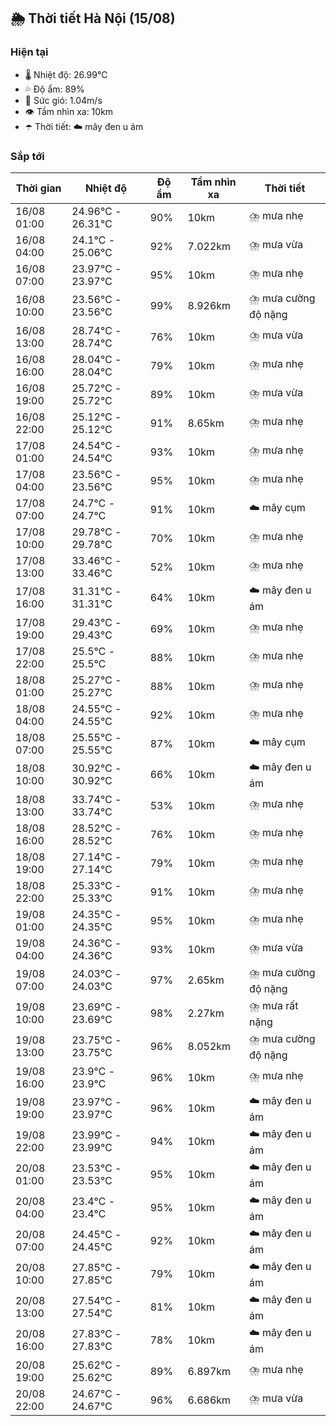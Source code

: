 ## 🌦️ Thời tiết Hà Nội (15/08)

### Hiện tại

- 🌡️ Nhiệt độ: 26.99℃
- 💦 Độ ẩm: 89%
- 💨 Sức gió: 1.04m/s
- 👁️ Tầm nhìn xa: 10km
- ☂️ Thời tiết: ☁️ mây đen u ám

### Sắp tới

| Thời gian | Nhiệt độ | Độ ẩm | Tầm nhìn xa | Thời tiết |
| --- | --- | --- | --- | --- |
| 16/08 01:00 | 24.96℃ - 26.31℃ | 90% | 10km | ⛈️ mưa nhẹ |
| 16/08 04:00 | 24.1℃ - 25.06℃ | 92% | 7.022km | ⛈️ mưa vừa |
| 16/08 07:00 | 23.97℃ - 23.97℃ | 95% | 10km | ⛈️ mưa nhẹ |
| 16/08 10:00 | 23.56℃ - 23.56℃ | 99% | 8.926km | ⛈️ mưa cường độ nặng |
| 16/08 13:00 | 28.74℃ - 28.74℃ | 76% | 10km | ⛈️ mưa vừa |
| 16/08 16:00 | 28.04℃ - 28.04℃ | 79% | 10km | ⛈️ mưa nhẹ |
| 16/08 19:00 | 25.72℃ - 25.72℃ | 89% | 10km | ⛈️ mưa vừa |
| 16/08 22:00 | 25.12℃ - 25.12℃ | 91% | 8.65km | ⛈️ mưa nhẹ |
| 17/08 01:00 | 24.54℃ - 24.54℃ | 93% | 10km | ⛈️ mưa nhẹ |
| 17/08 04:00 | 23.56℃ - 23.56℃ | 95% | 10km | ⛈️ mưa nhẹ |
| 17/08 07:00 | 24.7℃ - 24.7℃ | 91% | 10km | ☁️ mây cụm |
| 17/08 10:00 | 29.78℃ - 29.78℃ | 70% | 10km | ⛈️ mưa nhẹ |
| 17/08 13:00 | 33.46℃ - 33.46℃ | 52% | 10km | ⛈️ mưa nhẹ |
| 17/08 16:00 | 31.31℃ - 31.31℃ | 64% | 10km | ☁️ mây đen u ám |
| 17/08 19:00 | 29.43℃ - 29.43℃ | 69% | 10km | ⛈️ mưa nhẹ |
| 17/08 22:00 | 25.5℃ - 25.5℃ | 88% | 10km | ⛈️ mưa nhẹ |
| 18/08 01:00 | 25.27℃ - 25.27℃ | 88% | 10km | ⛈️ mưa nhẹ |
| 18/08 04:00 | 24.55℃ - 24.55℃ | 92% | 10km | ⛈️ mưa nhẹ |
| 18/08 07:00 | 25.55℃ - 25.55℃ | 87% | 10km | ☁️ mây cụm |
| 18/08 10:00 | 30.92℃ - 30.92℃ | 66% | 10km | ☁️ mây đen u ám |
| 18/08 13:00 | 33.74℃ - 33.74℃ | 53% | 10km | ⛈️ mưa nhẹ |
| 18/08 16:00 | 28.52℃ - 28.52℃ | 76% | 10km | ⛈️ mưa nhẹ |
| 18/08 19:00 | 27.14℃ - 27.14℃ | 79% | 10km | ⛈️ mưa nhẹ |
| 18/08 22:00 | 25.33℃ - 25.33℃ | 91% | 10km | ⛈️ mưa nhẹ |
| 19/08 01:00 | 24.35℃ - 24.35℃ | 95% | 10km | ⛈️ mưa nhẹ |
| 19/08 04:00 | 24.36℃ - 24.36℃ | 93% | 10km | ⛈️ mưa vừa |
| 19/08 07:00 | 24.03℃ - 24.03℃ | 97% | 2.65km | ⛈️ mưa cường độ nặng |
| 19/08 10:00 | 23.69℃ - 23.69℃ | 98% | 2.27km | ⛈️ mưa rất nặng |
| 19/08 13:00 | 23.75℃ - 23.75℃ | 96% | 8.052km | ⛈️ mưa cường độ nặng |
| 19/08 16:00 | 23.9℃ - 23.9℃ | 96% | 10km | ⛈️ mưa nhẹ |
| 19/08 19:00 | 23.97℃ - 23.97℃ | 96% | 10km | ☁️ mây đen u ám |
| 19/08 22:00 | 23.99℃ - 23.99℃ | 94% | 10km | ☁️ mây đen u ám |
| 20/08 01:00 | 23.53℃ - 23.53℃ | 95% | 10km | ☁️ mây đen u ám |
| 20/08 04:00 | 23.4℃ - 23.4℃ | 95% | 10km | ☁️ mây đen u ám |
| 20/08 07:00 | 24.45℃ - 24.45℃ | 92% | 10km | ☁️ mây đen u ám |
| 20/08 10:00 | 27.85℃ - 27.85℃ | 79% | 10km | ☁️ mây đen u ám |
| 20/08 13:00 | 27.54℃ - 27.54℃ | 81% | 10km | ☁️ mây đen u ám |
| 20/08 16:00 | 27.83℃ - 27.83℃ | 78% | 10km | ☁️ mây đen u ám |
| 20/08 19:00 | 25.62℃ - 25.62℃ | 89% | 6.897km | ⛈️ mưa nhẹ |
| 20/08 22:00 | 24.67℃ - 24.67℃ | 96% | 6.686km | ⛈️ mưa vừa |
